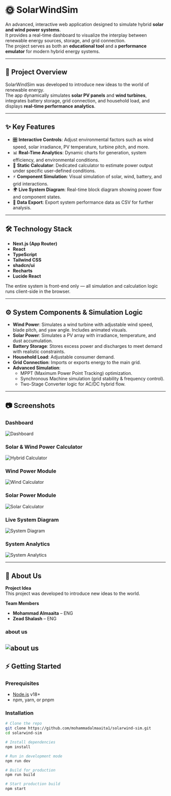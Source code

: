 # 🌞 SolarWindSim

An advanced, interactive web application designed to simulate hybrid **solar and wind power systems**.  
It provides a real-time dashboard to visualize the interplay between renewable energy sources, storage, and grid connection.  
The project serves as both an **educational tool** and a **performance emulator** for modern hybrid energy systems.

---

## 📖 Project Overview

SolarWindSim was developed to introduce new ideas to the world of renewable energy.  
The app dynamically simulates **solar PV panels** and **wind turbines**, integrates battery storage, grid connection, and household load, and displays **real-time performance analytics**.

---

## ✨ Key Features
- 🎛️ **Interactive Controls**: Adjust environmental factors such as wind speed, solar irradiance, PV temperature, turbine pitch, and more.
- 📊 **Real-Time Analytics**: Dynamic charts for generation, system efficiency, and environmental conditions.
- 🧮 **Static Calculator**: Dedicated calculator to estimate power output under specific user-defined conditions.
- ⚡ **Component Simulation**: Visual simulation of solar, wind, battery, and grid interactions.
- 🌍 **Live System Diagram**: Real-time block diagram showing power flow and component states.
- 📑 **Data Export**: Export system performance data as CSV for further analysis.

---

## 🛠️ Technology Stack
- **Next.js (App Router)**
- **React**
- **TypeScript**
- **Tailwind CSS**
- **shadcn/ui**
- **Recharts**
- **Lucide React**

The entire system is front-end only — all simulation and calculation logic runs client-side in the browser.

---

## ⚙️ System Components & Simulation Logic
- **Wind Power**: Simulates a wind turbine with adjustable wind speed, blade pitch, and yaw angle. Includes animated visuals.  
- **Solar Power**: Simulates a PV array with irradiance, temperature, and dust accumulation.  
- **Battery Storage**: Stores excess power and discharges to meet demand with realistic constraints.  
- **Household Load**: Adjustable consumer demand.  
- **Grid Connection**: Imports or exports energy to the main grid.  
- **Advanced Simulation**:  
  - MPPT (Maximum Power Point Tracking) optimization.  
  - Synchronous Machine simulation (grid stability & frequency control).  
  - Two-Stage Converter logic for AC/DC hybrid flow.  

---

## 📷 Screenshots

### Dashboard
![Dashboard](https://b.top4top.io/p_35454x2z51.png)

### Solar & Wind Power Calculator
![Hybrid Calculator](https://b.top4top.io/p_3545v2hz43.png)

### Wind Power Module
![Wind Calculator](https://a.top4top.io/p_3545jpg1s2.png)

### Solar Power Module
![Solar Calculator](https://l.top4top.io/p_3545z7cki1.png)

### Live System Diagram
![System Diagram](https://i.top4top.io/p_3545z8pzn1.png)

### System Analytics
![System Analytics](https://b.top4top.io/p_3545g49271.png)

---

## 👥 About Us

**Project Idea**  
This project was developed to introduce new ideas to the world.  

**Team Members**  
- **Mohammad Almaaita** – ENG  
- **Zead Shalash** – ENG  
### about us 
![about us ](https://h.top4top.io/p_3545n7wmp1.png)
---

## ⚡ Getting Started

### Prerequisites
- [Node.js](https://nodejs.org/) v18+
- npm, yarn, or pnpm

### Installation
```bash
# Clone the repo
git clone https://github.com/mohammadalmaaita1/solarwind-sim.git
cd solarwind-sim

# Install dependencies
npm install

# Run in development mode
npm run dev

# Build for production
npm run build

# Start production build
npm start
